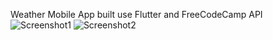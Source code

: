 Weather Mobile App built use Flutter and FreeCodeCamp API
![Screenshot1](https://github.com/fadelmohammadfadillah/Mobile_WeatherApp/assets/117419497/37e01b80-e27f-4629-80cb-c49ff5afce41)
![Screenshot2](https://github.com/fadelmohammadfadillah/Mobile_WeatherApp/assets/117419497/418e84c1-3039-43a3-8351-a034d187dc23)

